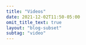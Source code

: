 ```yaml
---
title: "Videos"
date: 2021-12-02T11:50-05:00
omit_title_text: true
layout: "blog-subset"
subtag: "video"
---
```

